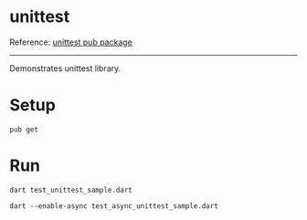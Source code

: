 # unittest

Reference: [unittest pub package](https://pub.dartlang.org/packages/unittest)

---

Demonstrates unittest library.

# Setup

```
pub get
```

# Run

```
dart test_unittest_sample.dart
```

```
dart --enable-async test_async_unittest_sample.dart
```